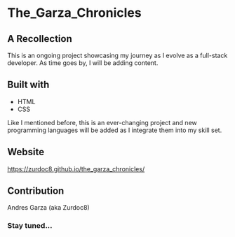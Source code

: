 # The_Garza_Chronicles

## A Recollection
This is an ongoing project showcasing my journey as I evolve as a full-stack developer. As time goes by, 
I will be adding content. 

## Built with
* HTML
* CSS

Like I mentioned before, this is an ever-changing project and new programming languages will be added as I 
integrate them into my skill set.

## Website
https://zurdoc8.github.io/the_garza_chronicles/

## Contribution
Andres Garza (aka Zurdoc8)



### Stay tuned...